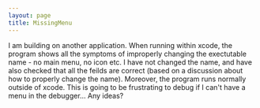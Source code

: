 ```yaml
---
layout: page
title: MissingMenu
---
```




I am building on another application. When running within xcode, the program shows all the symptoms of improperly changing the exectutable name - no main menu, no icon etc. I have not changed the name, and have also checked that all the feilds are correct (based on a discussion about how to properly change the name). Moreover, the program runs normally outside of xcode. This is going to be frustrating to debug if I can't have a menu in the debugger... Any ideas?

